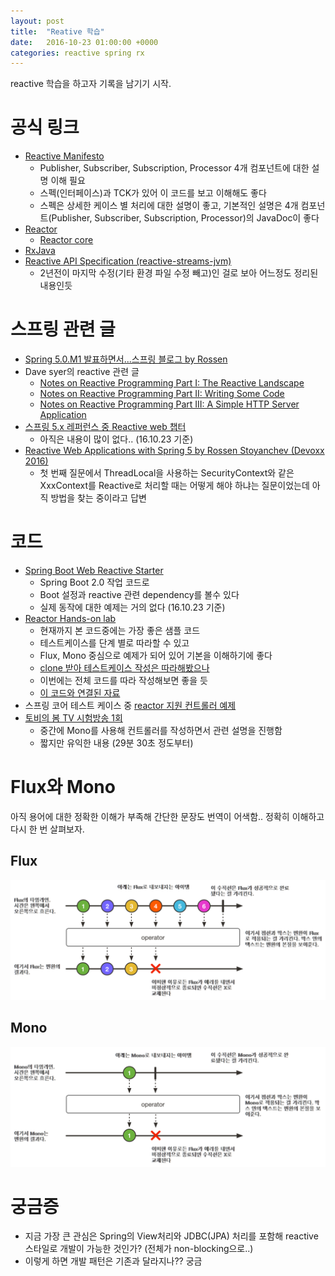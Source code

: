 ```yaml
---
layout: post
title:  "Reative 학습"
date:   2016-10-23 01:00:00 +0000
categories: reactive spring rx
---
```


reactive 학습을 하고자 기록을 남기기 시작.

# 공식 링크

- [Reactive Manifesto](http://www.reactivemanifesto.org)
    - Publisher, Subscriber, Subscription, Processor 4개 컴포넌트에 대한 설명 이해 필요
    - 스펙(인터페이스)과 TCK가 있어 이 코드를 보고 이해해도 좋다
    - 스펙은 상세한 케이스 별 처리에 대한 설명이 좋고, 기본적인 설명은 4개 컴포넌트(Publisher, Subscriber, Subscription, Processor)의 JavaDoc이 좋다
- [Reactor](https://projectreactor.io)
    - [Reactor core](https://github.com/reactor/reactor-core/blob/master/README.md)
- [RxJava](https://github.com/ReactiveX/RxJava)
- [Reactive API Specification (reactive-streams-jvm)](https://github.com/reactive-streams/reactive-streams-jvm)
    - 2년전이 마지막 수정(기타 환경 파일 수정 빼고)인 걸로 보아 어느정도 정리된 내용인듯

# 스프링 관련 글

- [Spring 5.0.M1 발표하면서...스프링 블로그 by Rossen](https://spring.io/blog/2016/07/28/reactive-programming-with-spring-5-0-m1)
- Dave syer의 reactive 관련 글
    - [Notes on Reactive Programming Part I: The Reactive Landscape](https://spring.io/blog/2016/06/07/notes-on-reactive-programming-part-i-the-reactive-landscape)
    - [Notes on Reactive Programming Part II: Writing Some Code](https://spring.io/blog/2016/06/13/notes-on-reactive-programming-part-ii-writing-some-code)
    - [Notes on Reactive Programming Part III: A Simple HTTP Server Application](https://spring.io/blog/2016/07/20/notes-on-reactive-programming-part-iii-a-simple-http-server-application)
- [스프링 5.x 레퍼런스 중 Reactive web 챕터](http://docs.spring.io/spring/docs/5.0.0.BUILD-SNAPSHOT/spring-framework-reference/htmlsingle/#web-reactive)
    - 아직은 내용이 많이 없다.. (16.10.23 기준)
- [Reactive Web Applications with Spring 5 by Rossen Stoyanchev (Devoxx 2016)](https://www.youtube.com/watch?v=rdgJ8fOxJhc)
    - 첫 번째 질문에서 ThreadLocal을 사용하는 SecurityContext와 같은 XxxContext를 Reactive로 처리할 때는 어떻게 해야 하냐는 질문이었는데 아직 방법을 찾는 중이라고 답변 

# 코드

- [Spring Boot Web Reactive Starter](https://github.com/bclozel/spring-boot-web-reactive)
    - Spring Boot 2.0 작업 코드로
    - Boot 설정과 reactive 관련 dependency를 볼수 있다
    - 실제 동작에 대한 예제는 거의 없다 (16.10.23 기준)
- [Reactor Hands-on lab](https://github.com/reactor/lite-rx-api-hands-on)
    - 현재까지 본 코드중에는 가장 좋은 샘플 코드
    - 테스트케이스를 단계 별로 따라할 수 있고
    - Flux, Mono 중심으로 예제가 되어 있어 기본을 이해하기에 좋다
    - [clone 받아 테스트케이스 작성은 따라해봤으나](https://github.com/chanwookpark/lite-rx-api-hands-on)
    - 이번에는 전체 코드를 따라 작성해보면 좋을 듯
    - [이 코드와 연결된 자료](https://speakerdeck.com/sdeleuze/a-lite-rx-api-for-the-jvm)
- 스프링 코어 테스트 케이스 중 [reactor 지원 컨트롤러 예제](https://github.com/spring-projects/spring-reactive/blob/545325dbf5d04c30aaedf25b4da1f7b97650d33f/src/test/java/org/springframework/web/reactive/method/annotation/RequestMappingIntegrationTests.java#L464)
- [토비의 봄 TV 시험방송 1회](https://www.youtube.com/watch?v=oR1sYfmMQrI)
    - 중간에 Mono를 사용해 컨트롤러를 작성하면서 관련 설명을 진행함
    - 짧지만 유익한 내용 (29분 30초 정도부터)

# Flux와 Mono

아직 용어에 대한 정확한 이해가 부족해 간단한 문장도 번역이 어색함.. 정확히 이해하고 다시 한 번  살펴보자.

## Flux

![flux-diagram-kr](/images/reactive/flux-diagram-kr.png)

## Mono

![mono-diagram-kr](/images/reactive/mono-diagram-kr.png)

# 궁금증

- 지금 가장 큰 관심은 Spring의 View처리와 JDBC(JPA) 처리를 포함해 reactive 스타일로 개발이 가능한 것인가? (전체가 non-blocking으로..)
- 이렇게 하면 개발 패턴은 기존과 달라지나?? 궁금
